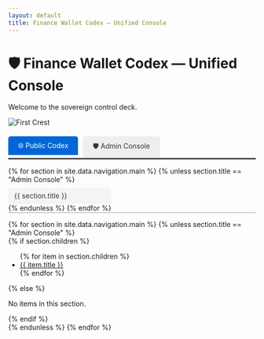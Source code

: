 ```yaml
---
layout: default
title: Finance Wallet Codex — Unified Console
---
```


# 🛡️ Finance Wallet Codex — Unified Console

Welcome to the sovereign control deck.

![First Crest](../assets/impact-crests/first-crest.svg)

<div class="master-tabs">
  <ul class="master-tab-links">
    <li class="active"><a href="#public-codex">🌐 Public Codex</a></li>
    <li><a href="#admin-console">🛡️ Admin Console</a></li>
  </ul>
  <div class="master-tab-content">
    <div id="public-codex" class="master-tab active">
      <div class="tabs">
        <ul class="tab-links">
          {% for section in site.data.navigation.main %}
            {% unless section.title == "Admin Console" %}
              <li{% if forloop.first %} class="active"{% endif %}>
                <a href="#pub-tab{{ forloop.index }}">{{ section.title }}</a>
              </li>
            {% endunless %}
          {% endfor %}
        </ul>
        <div class="tab-content">
          {% for section in site.data.navigation.main %}
            {% unless section.title == "Admin Console" %}
              <div id="pub-tab{{ forloop.index }}" class="tab{% if forloop.first %} active{% endif %}">
                {% if section.children %}
                  <ul>
                    {% for item in section.children %}
                      <li><a href="{{ item.url }}">{{ item.title }}</a></li>
                    {% endfor %}
                  </ul>
                {% else %}
                  <p>No items in this section.</p>
                {% endif %}
              </div>
            {% endunless %}
          {% endfor %}
        </div>
      </div>
    </div>
    <div id="admin-console" class="master-tab">
      <div class="tabs">
        <ul class="tab-links">
          <li class="active"><a href="#admin-tab1">📊 Repo Health</a></li>
          <li><a href="#admin-tab2">🖼 Crest Management</a></li>
          <li><a href="#admin-tab3">📜 Codex Controls</a></li>
          <li><a href="#admin-tab4">⚙️ Workflow Console</a></li>
          <li><a href="#admin-tab5">📄 Deploy Logs</a></li>
          <li><a href="#admin-tab6">🔐 Roles & Permissions</a></li>
        </ul>
        <div class="tab-content">
          <div id="admin-tab1" class="tab active">
            <h3>📊 Repo Health & Lineage</h3>
            <p>See stats in <a href="/admin/index.html">Admin Console</a>.</p>
          </div>
          <div id="admin-tab2" class="tab">
            <h3>🖼 Crest Management</h3>
            <p>Manage crests in <a href="/admin/index.html#admin-tab2">Admin Console</a>.</p>
          </div>
          <div id="admin-tab3" class="tab">
            <h3>📜 Codex Index Controls</h3>
            <p>Controls in <a href="/admin/index.html#admin-tab3">Admin Console</a>.</p>
          </div>
          <div id="admin-tab4" class="tab">
            <h3>⚙️ Workflow Console</h3>
            <p>Triggers in <a href="/admin/index.html#admin-tab4">Admin Console</a>.</p>
          </div>
          <div id="admin-tab5" class="tab">
            <h3>📄 Pages Deploy Log</h3>
            <p>Logs at <a href="/admin/index.html#admin-tab5">Admin Console</a>.</p>
          </div>
          <div id="admin-tab6" class="tab">
            <h3>🔐 Roles & Permissions</h3>
            <p>Manage roles in <a href="/admin/index.html#admin-tab6">Admin Console</a>.</p>
          </div>
        </div>
      </div>
    </div>
  </div>
</div>

<style>
.master-tabs { margin-top: 20px; }
.master-tab-links { display: flex; list-style: none; border-bottom: 3px solid #444; padding: 0; }
.master-tab-links li { margin-right: 10px; }
.master-tab-links a { padding: 10px 20px; background: #eee; color: #333; text-decoration: none; border-radius: 5px 5px 0 0; display: block; }
.master-tab-links .active a { background: #0366d6; color: #fff; }
.master-tab-content .master-tab { display: none; }
.master-tab-content .master-tab.active { display: block; }
.tabs { margin-top: 15px; }
.tab-links { display: flex; gap: 8px; border-bottom: 2px solid #ccc; list-style: none; padding: 0; flex-wrap: wrap; }
.tab-links a { padding: 8px 12px; background: #f4f4f4; color: #333; text-decoration: none; border-radius: 5px 5px 0 0; display: block; }
.tab-links li.active a { background: #0366d6; color: #fff; }
.tab-content .tab { display: none; padding: 15px; border: 1px solid #ccc; border-top: none; }
.tab-content .tab.active { display: block; }
</style>

<script>
document.addEventListener("DOMContentLoaded",function(){
  // master tabs
  const ML=document.querySelectorAll(".master-tab-links a"),
        MT=document.querySelectorAll(".master-tab");
  ML.forEach(a=>a.addEventListener("click",e=>{
    e.preventDefault();
    ML.forEach(x=>x.parentElement.classList.remove("active"));
    MT.forEach(t=>t.classList.remove("active"));
    a.parentElement.classList.add("active");
    document.querySelector(a.getAttribute("href")).classList.add("active");
  }));
  // inner tabs
  document.querySelectorAll(".tabs").forEach(ct=>{
    const links=ct.querySelectorAll(".tab-links a"),
          tabs=ct.querySelectorAll(".tab");
    links.forEach(a=>a.addEventListener("click",e=>{
      e.preventDefault();
      links.forEach(x=>x.parentElement.classList.remove("active"));
      tabs.forEach(t=>t.classList.remove("active"));
      a.parentElement.classList.add("active");
      ct.querySelector(a.getAttribute("href")).classList.add("active");
    }));
  });
});
</script>
